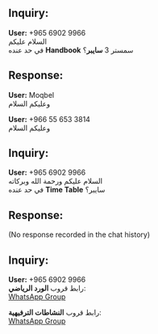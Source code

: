 ## Inquiry:
**User:** +965 6902 9966  
السلام عليكم  
في حد عنده **Handbook** سمستر 3 **سايبر**؟  

## Response:
**User:** Moqbel  
وعليكم السلام  

**User:** +966 55 653 3814  
وعليكم السلام  
<Media omitted>  


## Inquiry:
**User:** +965 6902 9966  
السلام عليكم ورحمة الله وبركاته  
في حد عنده **Time Table** سايبر؟  

## Response:
(No response recorded in the chat history)  



## Inquiry:
**User:** +965 6902 9966  
رابط قروب **الورد الرياضي**:  
[WhatsApp Group](https://chat.whatsapp.com/EfK11VMWmt8KWaNaZoQKyJ)  

رابط قروب **النشاطات الترفيهية**:  
[WhatsApp Group](https://chat.whatsapp.com/Blkh75tDEl7Exc2U0pNszg)  


